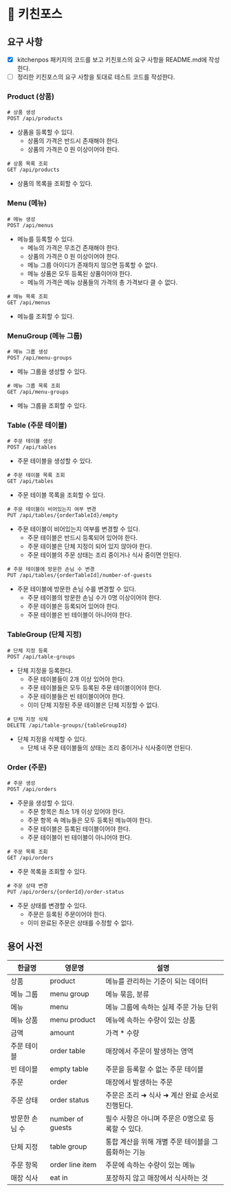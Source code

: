 # 🍳 키친포스 

## 요구 사항

- [X] kitchenpos 패키지의 코드를 보고 키친포스의 요구 사항을 README.md에 작성한다.
- [ ] 정리한 키친포스의 요구 사항을 토대로 테스트 코드를 작성한다.

### Product (상품)

```text
# 상품 생성
POST /api/products
```

- 상품을 등록할 수 있다.
  - 상품의 가격은 반드시 존재해야 한다.
  - 상품의 가격은 0 원 이상이어야 한다.

```text
# 상품 목록 조회
GET /api/products
```

- 상품의 목록을 조회할 수 있다.

### Menu (메뉴)

```text
# 메뉴 생성
POST /api/menus
```

- 메뉴를 등록할 수 있다.
  - 메뉴의 가격은 무조건 존재해야 한다.
  - 상품의 가격은 0 원 이상이어야 한다.
  - 메뉴 그룹 아이디가 존재하지 않으면 등록할 수 없다.
  - 메뉴 상품은 모두 등록된 상품이어야 한다.
  - 메뉴의 가격은 메뉴 상품들의 가격의 총 가격보다 클 수 없다.

```text
# 메뉴 목록 조회
GET /api/menus
```

- 메뉴를 조회할 수 있다.

### MenuGroup (메뉴 그룹)

```text
# 메뉴 그룹 생성
POST /api/menu-groups
```

- 메뉴 그룹을 생성할 수 있다.

```text
# 메뉴 그룹 목록 조회
GET /api/menu-groups
```

- 메뉴 그룹을 조회할 수 있다.

### Table (주문 테이블)

```text
# 주문 테이블 생성
POST /api/tables
```

- 주문 테이블을 생성할 수 있다.

```text
# 주문 테이블 목록 조회
GET /api/tables
```

- 주문 테이블 목록을 조회할 수 있다.

```text
# 주문 테이블이 비어있는지 여부 변경
PUT /api/tables/{orderTableId}/empty
```

- 주문 테이블이 비어있는지 여부를 변경할 수 있다.
  - 주문 테이블은 반드시 등록되어 있어야 한다.
  - 주문 테이블은 단체 지정이 되어 있지 않아야 한다.
  - 주문 테이블의 주문 상태는 조리 중이거나 식사 중이면 안된다.

```text
# 주문 테이블에 방문한 손님 수 변경
PUT /api/tables/{orderTableId]/number-of-guests
```

- 주문 테이블에 방문한 손님 수를 변경할 수 있다.
  - 주문 테이블의 방문한 손님 수가 0명 이상이어야 한다.
  - 주문 테이블은 등록되어 있어야 한다.
  - 주문 테이블은 빈 테이블이 아니어야 한다.

### TableGroup (단체 지정)

```text
# 단체 지정 등록
POST /api/table-groups
```

- 단체 지정을 등록한다.
  - 주문 테이블들이 2개 이상 있어야 한다.
  - 주문 테이블들은 모두 등록된 주문 테이블이어야 한다.
  - 주문 테이블들은 빈 테이블이어야 한다.
  - 이미 단체 지정된 주문 테이블은 단체 지정할 수 없다.

```text
# 단체 지정 삭제
DELETE /api/table-groups/{tableGroupId}
```

- 단체 지정을 삭제할 수 있다.
  - 단체 내 주문 테이블들의 상태는 조리 중이거나 식사중이면 안된다.

### Order (주문)

```text
# 주문 생성
POST /api/orders
```

- 주문을 생성할 수 있다.
  - 주문 항목은 최소 1개 이상 있어야 한다.
  - 주문 항목 속 메뉴들은 모두 등록된 메뉴여야 한다.
  - 주문 테이블은 등록된 테이블이어야 한다.
  - 주문 테이블이 빈 테이블이 아니어야 한다.

```text
# 주문 목록 조회
GET /api/orders
```

- 주문 목록을 조회할 수 있다.

```text
# 주문 상태 변경
PUT /api/orders/{orderId}/order-status
```

- 주문 상태를 변경할 수 있다.
  - 주문은 등록된 주문이어야 한다.
  - 이미 완료된 주문은 상태를 수정할 수 없다.

## 용어 사전

| 한글명 | 영문명 | 설명 |
| --- | --- | --- |
| 상품 | product | 메뉴를 관리하는 기준이 되는 데이터 |
| 메뉴 그룹 | menu group | 메뉴 묶음, 분류 |
| 메뉴 | menu | 메뉴 그룹에 속하는 실제 주문 가능 단위 |
| 메뉴 상품 | menu product | 메뉴에 속하는 수량이 있는 상품 |
| 금액 | amount | 가격 * 수량 |
| 주문 테이블 | order table | 매장에서 주문이 발생하는 영역 |
| 빈 테이블 | empty table | 주문을 등록할 수 없는 주문 테이블 |
| 주문 | order | 매장에서 발생하는 주문 |
| 주문 상태 | order status | 주문은 조리 ➜ 식사 ➜ 계산 완료 순서로 진행된다. |
| 방문한 손님 수 | number of guests | 필수 사항은 아니며 주문은 0명으로 등록할 수 있다. |
| 단체 지정 | table group | 통합 계산을 위해 개별 주문 테이블을 그룹화하는 기능 |
| 주문 항목 | order line item | 주문에 속하는 수량이 있는 메뉴 |
| 매장 식사 | eat in | 포장하지 않고 매장에서 식사하는 것 |
